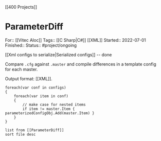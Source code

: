 [[400 Projects]]

# ParameterDiff

For:: [[Vitec Aloc]]
Tags:: [[C Sharp|C#]] [[XML]]
Started:: 2022-07-01
Finished:: 
Status:: #project/ongoing 

[[Xml configs to serialize|Serialized configs]] -- done

Compare `.cfg` against `.master` and compile differences in a template config for each master.

Output format: [[XML]].

```cs:Pseudo:
foreach(var conf in configs)
{
	foreach(var item in conf)
	{
		// make case for nested items
		if item != master.Item { parameterizedConfigObj.Add(master.Item) }
	}
}
```

```dataview
list from [[ParameterDiff]]
sort file desc
```